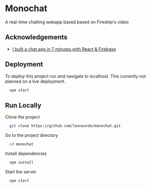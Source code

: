 
# Monochat

A real-time chatting webapp based based on Fireship's video



## Acknowledgements

 - [I built a chat app in 7 minutes with React & Firebase](https://www.youtube.com/watch?v=zQyrwxMPm88)



## Deployment

To deploy this project run and navigate to localhost. This currently not planned on a live deployment. 

```bash
  npm start
```


## Run Locally

Clone the project

```bash
  git clone https://github.com/leonaurdo/monochat.git
```

Go to the project directory

```bash
  cd monochat
```

Install dependencies

```bash
  npm install
```

Start the server

```bash
  npm start
```


